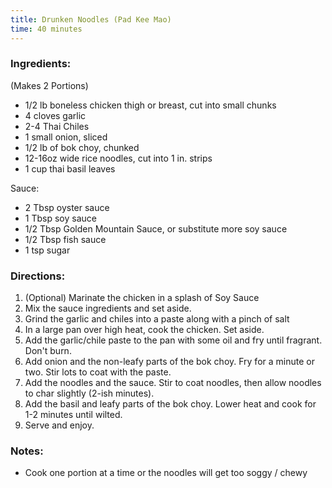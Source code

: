 ```yaml
---
title: Drunken Noodles (Pad Kee Mao)
time: 40 minutes
---
```


### Ingredients:

(Makes 2 Portions)

- 1/2 lb boneless chicken thigh or breast, cut into small chunks
- 4 cloves garlic
- 2-4 Thai Chiles
- 1 small onion, sliced
- 1/2 lb of bok choy, chunked
- 12-16oz wide rice noodles, cut into 1 in. strips
- 1 cup thai basil leaves

Sauce:
- 2 Tbsp oyster sauce
- 1 Tbsp soy sauce
- 1/2 Tbsp Golden Mountain Sauce, or substitute more soy sauce
- 1/2 Tbsp fish sauce
- 1 tsp sugar

### Directions:

1. (Optional) Marinate the chicken in a splash of Soy Sauce
2. Mix the sauce ingredients and set aside.
3. Grind the garlic and chiles into a paste along with a pinch of salt
4. In a large pan over high heat, cook the chicken. Set aside.
5. Add the garlic/chile paste to the pan with some oil and fry until fragrant. Don't burn.
6. Add onion and the non-leafy parts of the bok choy. Fry for a minute or two. Stir lots to coat with the paste.
7. Add the noodles and the sauce. Stir to coat noodles, then allow noodles to char slightly (2-ish minutes).
8. Add the basil and leafy parts of the bok choy. Lower heat and cook for 1-2 minutes until wilted.
9. Serve and enjoy.

### Notes:

- Cook one portion at a time or the noodles will get too soggy / chewy